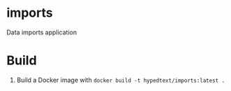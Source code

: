 # imports

Data imports application

# Build
1. Build a Docker image with `docker build -t hypedtext/imports:latest .`